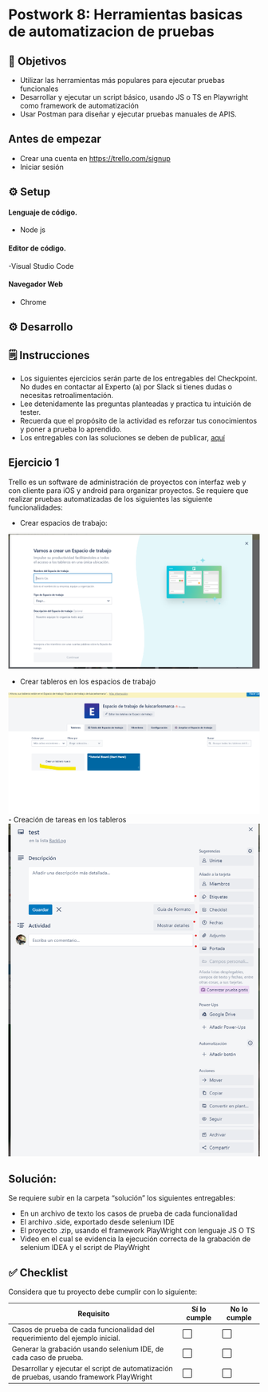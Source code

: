 # Postwork 8: Herramientas basicas de automatizacion de pruebas

 ## 🎯 Objetivos

- Utilizar  las herramientas más populares para ejecutar pruebas funcionales
- Desarrollar y ejecutar un script básico, usando JS o TS en Playwright como framework de automatización
- Usar Postman para diseñar y ejecutar pruebas manuales de APIS.

 ## Antes de empezar
- Crear una cuenta en https://trello.com/signup
- Iniciar sesión

## ⚙️ Setup
#### Lenguaje de código.
- Node js
#### Editor de código.
-Visual Studio Code 
#### Navegador Web
- Chrome

 ## ⚙ Desarrollo



 ## 🗒️ Instrucciones

- Los siguientes ejercicios serán parte de los entregables del Checkpoint. No dudes en contactar al Experto (a) por Slack si tienes dudas o necesitas retroalimentación.
- Lee detenidamente las preguntas planteadas y practica tu intuición de tester.
- Recuerda que el propósito de la actividad es reforzar tus conocimientos y poner a prueba lo aprendido.
- Los entregables con las soluciones se deben de publicar, [aquí](./Solucion)


## Ejercicio 1


Trello es un software de administración de proyectos con interfaz web y con cliente para iOS y android para organizar proyectos.​
Se requiere que realizar pruebas automatizadas de los siguientes las siguiente funcionalidades:


- Crear espacios de trabajo:

<img src="https://github.com/beduExpert/SW-Testing-Fundamentals-2021/blob/main/Sesion-08/Postwork/assets/ejercicio_1.png">

- Crear tableros en los espacios de trabajo

<img src="https://github.com/beduExpert/SW-Testing-Fundamentals-2021/blob/main/Sesion-08/Postwork/assets/ejercicio_2.png">
- Creación de tareas en los tableros
<img src="https://github.com/beduExpert/SW-Testing-Fundamentals-2021/blob/main/Sesion-08/Postwork/assets/ejercicio_3.png">

## Solución:
Se requiere subir en la carpeta “solución” los siguientes entregables:

- En un archivo de texto los casos de prueba de cada funcionalidad
- El archivo .side, exportado desde selenium IDE
- El proyecto .zip, usando el framework PlayWright con lenguaje JS O TS
- Video en el cual se evidencia la ejecución correcta de la grabación de selenium IDEA y el script de PlayWright 



## ✅ Checklist

Considera que tu proyecto debe cumplir con lo siguiente:

| Requisito | Sí lo cumple | No lo cumple |
| --- | --- | --- |
|Casos de prueba de cada funcionalidad del requerimiento del ejemplo inicial.| ⬜  | ⬜  |
|Generar la grabación usando selenium IDE, de cada caso de prueba.| ⬜  | ⬜  |
|Desarrollar y ejecutar el script de automatización de pruebas, usando framework PlayWright |  ⬜ | ⬜  |


